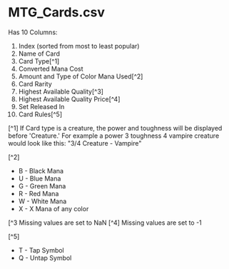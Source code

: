 # MTG_Cards.csv

Has 10 Columns:
1. Index (sorted from most to least popular)
2. Name of Card
3. Card Type[^1]
4. Converted Mana Cost
5. Amount and Type of Color Mana Used[^2]
6. Card Rarity
7. Highest Available Quality[^3]
8. Highest Available Quality Price[^4]
9. Set Released In
10. Card Rules[^5]

[^1] If Card type is a creature, the power and toughness will be displayed before 'Creature.'
For example a power 3 toughness 4 vampire creature would look like this: "3/4 Creature - Vampire"

[^2]
- B - Black Mana 
- U - Blue Mana 
- G - Green Mana 
- R - Red Mana 
- W - White Mana 
- X - X Mana of any color

[^3  Missing values are set to NaN
[^4] Missing values are set to -1

[^5]
- T - Tap Symbol 
- Q - Untap Symbol
